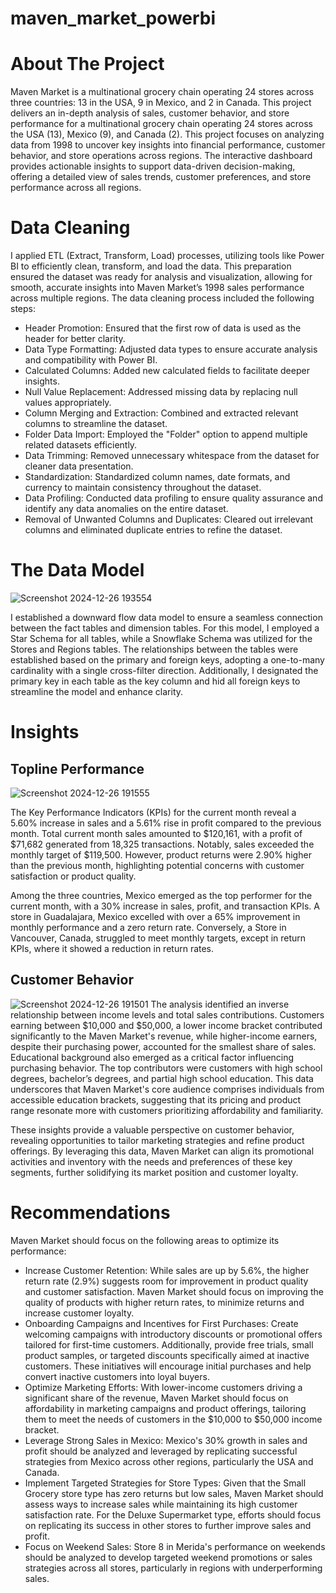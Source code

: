 # maven_market_powerbi
# About The Project
Maven Market is a multinational grocery chain operating 24 stores across three countries: 13 in the USA, 9 in Mexico, and 2 in Canada. This project delivers an in-depth analysis of sales, customer behavior, and store performance for a multinational grocery chain operating 24 stores across the USA (13), Mexico (9), and Canada (2). This project focuses on analyzing data from 1998 to uncover key insights into financial performance, customer behavior, and store operations across regions. The interactive dashboard provides actionable insights to support data-driven decision-making, offering a detailed view of sales trends, customer preferences, and store performance across all regions.

# Data Cleaning
I applied ETL (Extract, Transform, Load) processes, utilizing tools like Power BI to efficiently clean, transform, and load the data. This preparation ensured the dataset was ready for analysis and visualization, allowing for smooth, accurate insights into Maven Market’s 1998 sales performance across multiple regions. The data cleaning process included the following steps:

* Header Promotion: Ensured that the first row of data is used as the header for better clarity.
* Data Type Formatting: Adjusted data types to ensure accurate analysis and compatibility with Power BI.
* Calculated Columns: Added new calculated fields to facilitate deeper insights.
* Null Value Replacement: Addressed missing data by replacing null values appropriately.
* Column Merging and Extraction: Combined and extracted relevant columns to streamline the dataset.
* Folder Data Import: Employed the "Folder" option to append multiple related datasets efficiently.
* Data Trimming: Removed unnecessary whitespace from the dataset for cleaner data presentation.
* Standardization: Standardized column names, date formats, and currency to maintain consistency throughout the dataset.
* Data Profiling: Conducted data profiling to ensure quality assurance and identify any data anomalies on the entire dataset.
* Removal of Unwanted Columns and Duplicates: Cleared out irrelevant columns and eliminated duplicate entries to refine the dataset.

# The Data Model
![Screenshot 2024-12-26 193554](https://github.com/user-attachments/assets/ec990639-82ae-4e48-b443-3a5caf82b740)

I established a downward flow data model to ensure a seamless connection between the fact tables and dimension tables. For this model, I employed a Star Schema for all tables, while a Snowflake Schema was utilized for the Stores and Regions tables. The relationships between the tables were established based on the primary and foreign keys, adopting a one-to-many cardinality with a single cross-filter direction. Additionally, I designated the primary key in each table as the key column and hid all foreign keys to streamline the model and enhance clarity.

# Insights
## Topline Performance
![Screenshot 2024-12-26 191555](https://github.com/user-attachments/assets/a42dff37-f613-43dd-81cc-654d6ffd7a63)

The Key Performance Indicators (KPIs) for the current month reveal a 5.60% increase in sales and a 5.61% rise in profit compared to the previous month. Total current month sales amounted to $120,161, with a profit of $71,682 generated from 18,325 transactions. Notably, sales exceeded the monthly target of $119,500. However, product returns were 2.90% higher than the previous month, highlighting potential concerns with customer satisfaction or product quality.

Among the three countries, Mexico emerged as the top performer for the current month, with a 30% increase in sales, profit, and transaction KPIs. A store in Guadalajara, Mexico excelled with over a 65% improvement in monthly performance and a zero return rate. Conversely, a Store in Vancouver, Canada, struggled to meet monthly targets, except in return KPIs, where it showed a reduction in return rates.

## Customer Behavior
![Screenshot 2024-12-26 191501](https://github.com/user-attachments/assets/b244a721-126f-4930-a6b2-8467d6f891b7)
The analysis identified an inverse relationship between income levels and total sales contributions. Customers earning between $10,000 and $50,000, a lower income bracket contributed significantly to the Maven Market's revenue, while higher-income earners, despite their purchasing power, accounted for the smallest share of sales. Educational background also emerged as a critical factor influencing purchasing behavior. The top contributors were customers with high school degrees, bachelor’s degrees, and partial high school education. This data underscores that Maven Market's core audience comprises individuals from accessible education brackets, suggesting that its pricing and product range resonate more with customers prioritizing affordability and familiarity.

These insights provide a valuable perspective on customer behavior, revealing opportunities to tailor marketing strategies and refine product offerings. By leveraging this data, Maven Market can align its promotional activities and inventory with the needs and preferences of these key segments, further solidifying its market position and customer loyalty.

# Recommendations
Maven Market should focus on the following areas to optimize its performance:

* Increase Customer Retention: While sales are up by 5.6%, the higher return rate (2.9%) suggests room for improvement in product quality and customer satisfaction. Maven Market should focus on improving the quality of products with higher return rates, to minimize returns and increase customer loyalty.
* Onboarding Campaigns and Incentives for First Purchases: Create welcoming campaigns with introductory discounts or promotional offers tailored for first-time customers. Additionally, provide free trials, small product samples, or targeted discounts specifically aimed at inactive customers. These initiatives will encourage initial purchases and help convert inactive customers into loyal buyers.
* Optimize Marketing Efforts: With lower-income customers driving a significant share of the revenue, Maven Market should focus on affordability in marketing campaigns and product offerings, tailoring them to meet the needs of customers in the $10,000 to $50,000 income bracket.
* Leverage Strong Sales in Mexico: Mexico's 30% growth in sales and profit should be analyzed and leveraged by replicating successful strategies from Mexico across other regions, particularly the USA and Canada.
* Implement Targeted Strategies for Store Types: Given that the Small Grocery store type has zero returns but low sales, Maven Market should assess ways to increase sales while maintaining its high customer satisfaction rate. For the Deluxe Supermarket type, efforts should focus on replicating its success in other stores to further improve sales and profit.
* Focus on Weekend Sales: Store 8 in Merida's performance on weekends should be analyzed to develop targeted weekend promotions or sales strategies across all stores, particularly in regions with underperforming sales.



